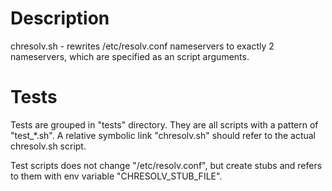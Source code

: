 # Description
chresolv.sh - rewrites /etc/resolv.conf nameservers to exactly 2 nameservers, which are specified as an script arguments.

# Tests
Tests are grouped in "tests" directory.
They are all scripts with a pattern of "test_\*.sh".
A relative symbolic link "chresolv.sh" should refer to the actual chresolv.sh script.

Test scripts does not change "/etc/resolv.conf", but create stubs and refers to them with env variable "CHRESOLV_STUB_FILE".
